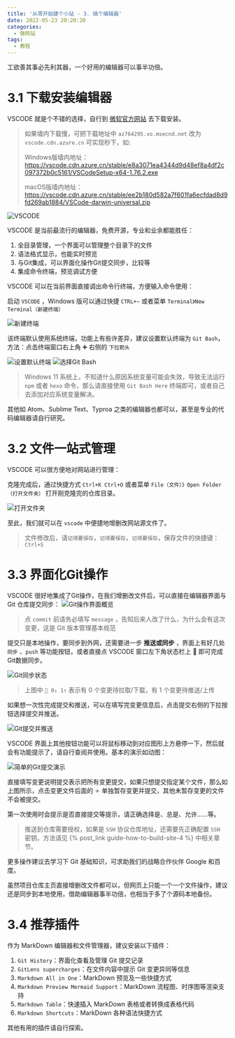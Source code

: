 ```yaml
---
title: '从零开始建个小站 - 3. 搞个编辑器'
date: 2022-05-23 20:20:20
categories:
  - 做网站
tags:
  - 教程
---
```


工欲善其事必先利其器，一个好用的编辑器可以事半功倍。
<!-- more -->
# 3.1 下载安装编辑器
VSCODE 就是个不错的选择，自行到 [微软官方网站](https://code.visualstudio.com/download) 去下载安装。
> 如果墙内下载慢，可把下载地址中 `az764295.vo.msecnd.net`  改为 `vscode.cdn.azure.cn` 可实现秒下，如:
> 
> Windows版墙内地址：https://vscode.cdn.azure.cn/stable/e8a3071ea4344d9d48ef8a4df2c097372b0c5161/VSCodeSetup-x64-1.76.2.exe
>
> macOS版墙内地址：https://vscode.cdn.azure.cn/stable/ee2b180d582a7f601fa6ecfdad8d9fd269ab1884/VSCode-darwin-universal.zip

![VSCODE](https://cdn.jsdelivr.net/gh/828767/static/images/vscode-hexo.png)

VSCODE 是当前最流行的编辑器，免费开源，专业和业余都能胜任：
1. 全目录管理，一个界面可以管理整个目录下的文件
2. 语法格式显示，也能实时预览
3. 与Git集成，可以界面化操作Git提交同步，比较等
4. 集成命令终端，预览调试方便


VSCODE 可以在当前界面直接调出命令行终端，方便输入命令使用：

启动 `VSCODE` ，Windows 版可以通过快捷 `CTRL+~` 或者菜单 `Terminal》New Terminal（新建终端）`

![新建终端](https://cdn.jsdelivr.net/gh/828767/static/images/vscode_new_terminal.png)

该终端默认使用系统终端，功能上有些许差异，建议设置默认终端为 `Git Bash`，方法：点击终端窗口右上角 ➕ 右侧的 `下拉箭头`

![设置默认终端](https://cdn.jsdelivr.net/gh/828767/static/images/vscode-set-terminal-defalt.png)
![选择Git Bash](https://cdn.jsdelivr.net/gh/828767/static/images/vscode-set-terminal-git.png)

> Windows 11 系统上，不知道什么原因系统变量可能会失效，导致无法运行 `npm` 或者 `hexo` 命令，那么请直接使用 `Git Bash Here` 终端即可，或者自己去添加对应系统变量解决。

其他如 Atom、Sublime Text、Typroa 之类的编辑器也都可以，甚至是专业的代码编辑器请自行研究。

# 3.2 文件一站式管理
VSCODE 可以很方便地对网站进行管理：

克隆完成后，通过快捷方式 `Ctrl+K Ctrl+O` 或者菜单 `File（文件）》Open Folder（打开文件夹）` 打开刚克隆完的仓库目录。

![打开文件夹](https://cdn.jsdelivr.net/gh/828767/static/images/vscode_markdown_editor.png)
	
至此，我们就可以在 `vscode` 中便捷地增删改网站源文件了。

> 文件修改后，请`记得要保存`，`记得要保存`，`记得要保存`，保存文件的快捷键：`Ctrl+S`

# 3.3 界面化Git操作
VSCODE 很好地集成了Git操作，在我们增删改文件后，可以直接在编辑器界面与 Git 仓库提交同步：
![Git操作界面概览](https://cdn.jsdelivr.net/gh/828767/static/images/vscode-git.png)

> 点 `commit` 前请务必填写 `message` ，告知后来人改了什么，为什么会有这次变更，这是 Git 版本管理基本规范

提交只是本地操作，要同步到外网，还需要进一步 **推送或同步** ，界面上有好几处 `同步` 、`push` 等功能按钮，或者直接点 VSCODE 窗口左下角状态栏上 🔄 即可完成Git数据同步。

![Git同步状态](https://cdn.jsdelivr.net/gh/828767/static/images/github-sync.png)

> 上图中 `🔄 0↓ 1↑` 表示有 0 个变更待拉取/下载，有 1 个变更待推送/上传

如果想一次性完成提交和推送，可以在填写完变更信息后，点击提交右侧的下拉按钮选择提交并推送。

![Git提交并推送](https://cdn.jsdelivr.net/gh/828767/static/images/vscode-git-push.png)

VSCODE 界面上其他按钮功能可以将鼠标移动到对应图形上方悬停一下，然后就会有功能提示了，请自行查阅并使用。基本的演示如动图：

![简单的Git提交演示](https://cdn.jsdelivr.net/gh/828767/static/images/vscode-git-commit.gif)

直接填写变更说明提交表示把所有变更提交，如果只想提交指定某个文件，那么如上图所示，点击变更文件后面的 `＋` 单独暂存变更并提交，其他未暂存变更的文件不会被提交。

第一次使用时会提示是否直接提交等提示，请正确选择是、总是、允许……等。
> 推送到仓库需要授权，如果是 `SSH` 协议仓库地址，还需要先正确配置 `SSH` 密钥，方法请见 {% post_link guide-how-to-build-site-4 %} 中相关章节。

更多操作建议去学习下 Git 基础知识，可求助我们的战略合作伙伴 Google 和百度。

虽然项目仓库主页直接增删改文件都可以，但网页上只能一个一个文件操作，建议还是同步到本地使用，借助编辑器事半功倍，也相当于多了个源码本地备份。

# 3.4 推荐插件
作为 MarkDown 编辑器和文件管理器，建议安装以下插件：
1. `Git History`：界面化查看及管理 Git 提交记录
2. `GitLens supercharges`：在文件内容中提示 Git 变更异同等信息
3. `Markdown All in One`：MarkDown 预览及一些快捷方式
4. `Markdown Preview Mermaid Support`：MarkDown 流程图、时序图等渲染支持
5. `Markdown Table`：快速插入 MarkDown 表格或者转换成表格代码
6. `Markdown Shortcuts`：MarkDown 各种语法快捷方式

其他有用的插件请自行探索。
